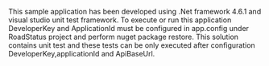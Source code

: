 This sample application has been developed using .Net framework 4.6.1 and visual studio unit test framework.
To execute or run this application DeveloperKey and ApplicationId must be configured in app.config under
RoadStatus project and perform nuget package restore. This solution contains unit test and these tests can be only executed after
configuration DeveloperKey,applicationId and ApiBaseUrl.
        
